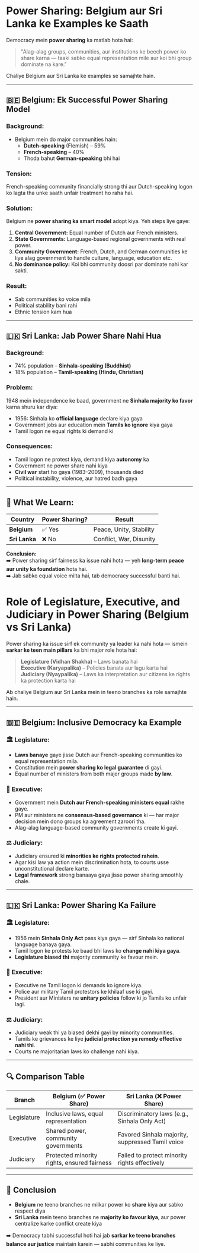 # Power Sharing: Belgium aur Sri Lanka ke Examples ke Saath

Democracy mein **power sharing** ka matlab hota hai:
> "Alag-alag groups, communities, aur institutions ke beech power ko share karna — taaki sabko equal representation mile aur koi bhi group dominate na kare."

Chaliye Belgium aur Sri Lanka ke examples se samajhte hain.

---

## 🇧🇪 Belgium: Ek Successful Power Sharing Model

### Background:
- Belgium mein do major communities hain:
  - **Dutch-speaking** (Flemish) – 59%
  - **French-speaking** – 40%
  - Thoda bahut **German-speaking** bhi hai

### Tension:
French-speaking community financially strong thi aur Dutch-speaking logon ko lagta tha unke saath unfair treatment ho raha hai.

### Solution:
Belgium ne **power sharing ka smart model** adopt kiya. Yeh steps liye gaye:

1. **Central Government:** Equal number of Dutch aur French ministers.
2. **State Governments:** Language-based regional governments with real power.
3. **Community Government:** French, Dutch, and German communities ke liye alag government to handle culture, language, education etc.
4. **No dominance policy:** Koi bhi community doosri par dominate nahi kar sakti.

### Result:
- Sab communities ko voice mila
- Political stability bani rahi
- Ethnic tension kam hua

---

## 🇱🇰 Sri Lanka: Jab Power Share Nahi Hua

### Background:
- 74% population – **Sinhala-speaking (Buddhist)**
- 18% population – **Tamil-speaking (Hindu, Christian)**

### Problem:
1948 mein independence ke baad, government ne **Sinhala majority ko favor** karna shuru kar diya:

- 1956: Sinhala ko **official language** declare kiya gaya
- Government jobs aur education mein **Tamils ko ignore** kiya gaya
- Tamil logon ne equal rights ki demand ki

### Consequences:
- Tamil logon ne protest kiya, demand kiya **autonomy** ka
- Government ne power share nahi kiya
- **Civil war** start ho gaya (1983–2009), thousands died
- Political instability, violence, aur hatred badh gaya

---

## 🧠 What We Learn:

| Country     | Power Sharing? | Result                     |
|-------------|----------------|----------------------------|
| **Belgium** | ✅ Yes         | Peace, Unity, Stability    |
| **Sri Lanka** | ❌ No        | Conflict, War, Disunity    |

**Conclusion:**  
➡️ Power sharing sirf fairness ka issue nahi hota — yeh **long-term peace aur unity ka foundation** hota hai.  
➡️ Jab sabko equal voice milta hai, tab democracy successful banti hai.

# Role of Legislature, Executive, and Judiciary in Power Sharing (Belgium vs Sri Lanka)

Power sharing ka issue sirf ek community ya leader ka nahi hota — ismein **sarkar ke teen main pillars** ka bhi major role hota hai:

> **Legislature (Vidhan Shakha)** – Laws banata hai  
> **Executive (Karyapalika)** – Policies banata aur lagu karta hai  
> **Judiciary (Nyaypalika)** – Laws ka interpretation aur citizens ke rights ka protection karta hai

Ab chaliye Belgium aur Sri Lanka mein in teeno branches ka role samajhte hain.

---

## 🇧🇪 Belgium: Inclusive Democracy ka Example

### 🏛️ Legislature:
- **Laws banaye** gaye jisse Dutch aur French-speaking communities ko equal representation mila.
- Constitution mein **power sharing ko legal guarantee** di gayi.
- Equal number of ministers from both major groups made **by law**.

### 🏢 Executive:
- Government mein **Dutch aur French-speaking ministers equal** rakhe gaye.
- PM aur ministers ne **consensus-based governance** ki — har major decision mein dono groups ka agreement zaroori tha.
- Alag-alag language-based community governments create ki gayi.

### ⚖️ Judiciary:
- Judiciary ensured ki **minorities ke rights protected rahein**.
- Agar kisi law ya action mein discrimination hota, to courts usse unconstitutional declare karte.
- **Legal framework** strong banaaya gaya jisse power sharing smoothly chale.

---

## 🇱🇰 Sri Lanka: Power Sharing Ka Failure

### 🏛️ Legislature:
- 1956 mein **Sinhala Only Act** pass kiya gaya — sirf Sinhala ko national language banaya gaya.
- Tamil logon ke protests ke baad bhi laws ko **change nahi kiya gaya**.
- **Legislature biased thi** majority community ke favour mein.

### 🏢 Executive:
- Executive ne Tamil logon ki demands ko ignore kiya.
- Police aur military Tamil protestors ke khilaaf use ki gayi.
- President aur Ministers ne **unitary policies** follow ki jo Tamils ko unfair lagi.

### ⚖️ Judiciary:
- Judiciary weak thi ya biased dekhi gayi by minority communities.
- Tamils ke grievances ke liye **judicial protection ya remedy effective nahi thi**.
- Courts ne majoritarian laws ko challenge nahi kiya.

---

## 🔍 Comparison Table

| Branch      | Belgium (✅ Power Share)                      | Sri Lanka (❌ Power Share)                         |
|-------------|-----------------------------------------------|---------------------------------------------------|
| Legislature | Inclusive laws, equal representation          | Discriminatory laws (e.g., Sinhala Only Act)      |
| Executive   | Shared power, community governments           | Favored Sinhala majority, suppressed Tamil voice  |
| Judiciary   | Protected minority rights, ensured fairness   | Failed to protect minority rights effectively     |

---

## 🧠 Conclusion

- **Belgium** ne teeno branches ne milkar power ko **share** kiya aur sabko respect diya  
- **Sri Lanka** mein teeno branches ne **majority ko favour kiya**, aur power centralize karke conflict create kiya

➡️ Democracy tabhi successful hoti hai jab **sarkar ke teeno branches balance aur justice** maintain karein — sabhi communities ke liye.
